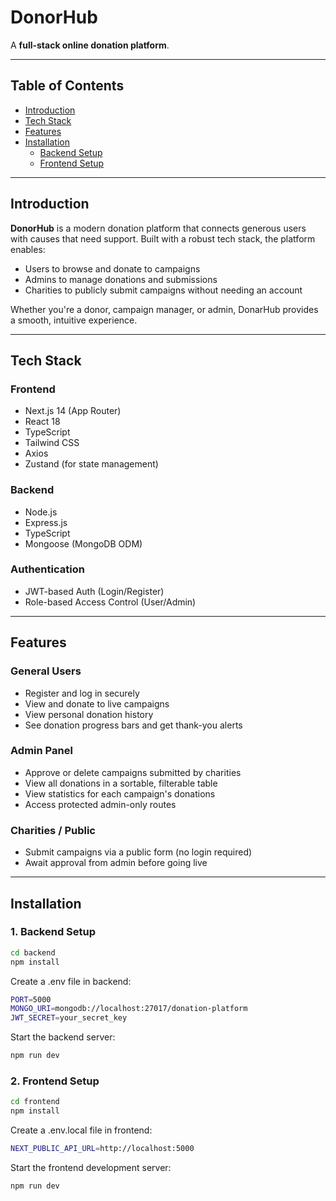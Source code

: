 #  DonorHub

A **full-stack online donation platform**.

---

##  Table of Contents

- [Introduction](#introduction)
- [Tech Stack](#tech-stack)
- [Features](#features)
- [Installation](#installation)
  - [Backend Setup](#1-backend-setup)
  - [Frontend Setup](#2-frontend-setup)

---

##  Introduction

**DonorHub** is a modern donation platform that connects generous users with causes that need support. Built with a robust tech stack, the platform enables:
- Users to browse and donate to campaigns
- Admins to manage donations and submissions
- Charities to publicly submit campaigns without needing an account

Whether you're a donor, campaign manager, or admin, DonarHub provides a smooth, intuitive experience.

---

##  Tech Stack

###  Frontend
- Next.js 14 (App Router)
- React 18
- TypeScript
- Tailwind CSS
- Axios
- Zustand (for state management)

###  Backend
- Node.js
- Express.js
- TypeScript
- Mongoose (MongoDB ODM)

###  Authentication
- JWT-based Auth (Login/Register)
- Role-based Access Control (User/Admin)

---

##  Features

###  General Users
- Register and log in securely
- View and donate to live campaigns
- View personal donation history
- See donation progress bars and get thank-you alerts

###  Admin Panel
- Approve or delete campaigns submitted by charities
- View all donations in a sortable, filterable table
- View statistics for each campaign's donations
- Access protected admin-only routes

###  Charities / Public
- Submit campaigns via a public form (no login required)
- Await approval from admin before going live

---

##  Installation

### 1.  Backend Setup

```bash
cd backend
npm install
```
Create a .env file in backend:

```bash
PORT=5000
MONGO_URI=mongodb://localhost:27017/donation-platform
JWT_SECRET=your_secret_key
```
Start the backend server:

```bash
npm run dev
```

### 2.  Frontend Setup

```bash
cd frontend
npm install
```

Create a .env.local file in frontend:

```bash
NEXT_PUBLIC_API_URL=http://localhost:5000
```

Start the frontend development server:

```bash
npm run dev
```


